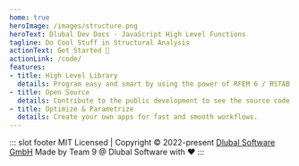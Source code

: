 ```yaml
---
home: true
heroImage: /images/structure.png
heroText: Dlubal Dev Docs - JavaScript High Level Functions
tagline: Do Cool Stuff in Structural Analysis
actionText: Get Started 🚀
actionLink: /code/
features:
- title: High Level Library
  details: Program easy and smart by using the power of RFEM 6 / RSTAB 9 / RSECTION 1 InApp scripting.
- title: Open Source
  details: Contribute to the public development to see the source code and learn from others.
- title: Optimize & Parametrize
  details: Create your own apps for fast and smooth workflows.
---
```


::: slot footer
MIT Licensed | Copyright © 2022-present [Dlubal Software GmbH](https://www.dlubal.com/en)
Made by Team 9 @ Dlubal Software with ❤️
:::
